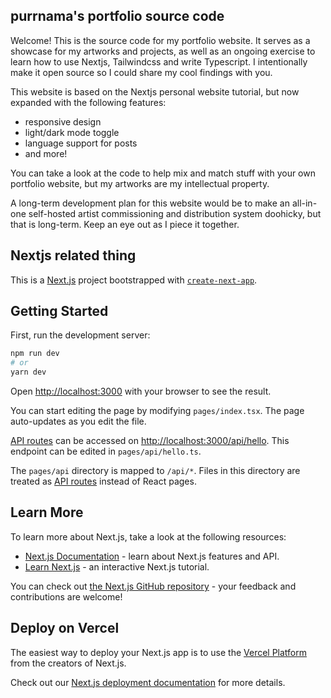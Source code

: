 ## purrnama's portfolio source code

Welcome! This is the source code for my portfolio website. It serves as a showcase for my artworks and projects, as well as an ongoing exercise to learn how to use Nextjs, Tailwindcss and write Typescript. I intentionally make it open source so I could share my cool findings with you.

This website is based on the Nextjs personal website tutorial, but now expanded with the following features:

- responsive design
- light/dark mode toggle
- language support for posts
- and more!

You can take a look at the code to help mix and match stuff with your own portfolio website, but my artworks are my intellectual property.

A long-term development plan for this website would be to make an all-in-one self-hosted artist commissioning and distribution system doohicky, but that is long-term. Keep an eye out as I piece it together.

## Nextjs related thing

This is a [Next.js](https://nextjs.org/) project bootstrapped with [`create-next-app`](https://github.com/vercel/next.js/tree/canary/packages/create-next-app).

## Getting Started

First, run the development server:

```bash
npm run dev
# or
yarn dev
```

Open [http://localhost:3000](http://localhost:3000) with your browser to see the result.

You can start editing the page by modifying `pages/index.tsx`. The page auto-updates as you edit the file.

[API routes](https://nextjs.org/docs/api-routes/introduction) can be accessed on [http://localhost:3000/api/hello](http://localhost:3000/api/hello). This endpoint can be edited in `pages/api/hello.ts`.

The `pages/api` directory is mapped to `/api/*`. Files in this directory are treated as [API routes](https://nextjs.org/docs/api-routes/introduction) instead of React pages.

## Learn More

To learn more about Next.js, take a look at the following resources:

- [Next.js Documentation](https://nextjs.org/docs) - learn about Next.js features and API.
- [Learn Next.js](https://nextjs.org/learn) - an interactive Next.js tutorial.

You can check out [the Next.js GitHub repository](https://github.com/vercel/next.js/) - your feedback and contributions are welcome!

## Deploy on Vercel

The easiest way to deploy your Next.js app is to use the [Vercel Platform](https://vercel.com/new?utm_medium=default-template&filter=next.js&utm_source=create-next-app&utm_campaign=create-next-app-readme) from the creators of Next.js.

Check out our [Next.js deployment documentation](https://nextjs.org/docs/deployment) for more details.
